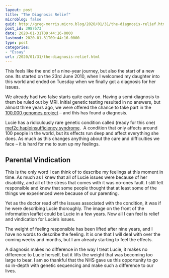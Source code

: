 ```yaml
---
layout: post
title: "The Diagnosis Relief"
microblog: false
guid: http://greg-morris.micro.blog/2020/01/31/the-diagnosis-relief.html
post_id: 3987673
date: 2020-01-31T09:44:16-0000
lastmod: 2020-01-31T09:44:16-0000
type: post
categories:
- "Essay"
url: /2020/01/31/the-diagnosis-relief.html
---
```

<p>This feels like the end of a nine-year journey, but also the start of a new one. Its started on the 23rd June 2010, when I welcomed my daughter into this world and ended on Tuesday when we finally got a diagnosis for her issues.</p>
<p>We already had two false starts quite early on. Having a semi-diagnosis to them be ruled out by MRI. Initial genetic testing resulted in no answers, but almost three years ago, we were offered the chance to take part in the <a href="https://www.genomicsengland.co.uk/about-genomics-england/the-100000-genomes-project/">100,000 genomes project</a> – and this has found a diagnosis.</p>
<p>Lucie has a ridiculously rare genetic condition called (ready for this one) <a href="https://www.rarechromo.org/media/information/Chromosome%20%205/MEF2c">mef2c haploinsufficiency syndrome</a>.  A condition that only affects around 100 people in the world, but its effects run deep and affect everything she does. As much as this changes anything about the care and difficulties we face – it is hard for me to sum up my feelings.</p>
<h2>Parental Vindication</h2>
<p>This is the only word I can think of to describe my feelings at this moment in time. As much as I knew that all of Lucie issues were because of her disability, and all of the stress that comes with it was no-ones fault. I still felt responsible and knew that some people thought that at least some of the things we experienced were because of our parenting.</p>
<p>Yet as the doctor read off the issues associated with the condition, it was if he were describing Lucie thoroughly. The image on the front of the information leaflet could be Lucie in a few years. Now all I can feel is relief and vindication for Lucie’s issues.</p>
<p>The weight of feeling responsible has been lifted after nine years, and I have no words to describe the feeling. It is one that I will deal with over the coming weeks and months, but I am already starting to feel the effects.</p>
<p>A diagnosis makes no difference in the way I treat Lucie, it makes no difference to Lucie herself, but it lifts the weight that was becoming too large to bear. I am so thankful that the NHS gave us this opportunity to go so in-depth with genetic sequencing and make such a difference to our lives.</p>
